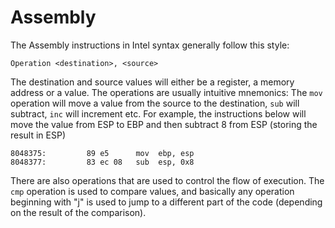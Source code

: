 # Assembly
The Assembly instructions in Intel syntax generally follow this style: 

`Operation <destination>, <source>`

The destination and source values will either be a register, a memory address or a value.
The operations are usually intuitive mnemonics: The `mov` operation will move a value from
the source to the destination, `sub` will subtract, `inc` will increment etc. For example, the
instructions below will move the value from ESP to EBP and then subtract 8 from ESP (storing the result in ESP)
```assembly
8048375:         89 e5      mov  ebp, esp
8048377:         83 ec 08   sub  esp, 0x8
```

There are also operations that are used to control the flow of execution. The `cmp` operation
is used to compare values, and basically any operation beginning with "j" is used to jump to a 
different part of the code (depending on the result of the comparison). 
